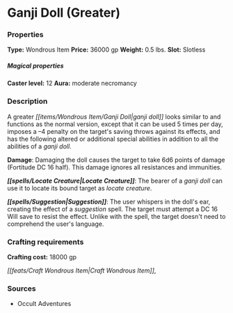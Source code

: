 ﻿---
Title: "Ganji Doll (Greater)"
Type: "Wondrous Item"
Price: "36000 gp"
Weight: "0.5 lbs."
Slot: "Slotless"
Caster level: "12"
Aura: "moderate necromancy"
Description: |
  "A _greater ganji doll_ looks similar to and functions as the normal version, except that it can be used 5 times per day, imposes a –4 penalty on the target's saving throws against its effects, and has the following altered or additional special abilities in addition to all the abilities of a _ganji doll_.
  **Damage**: Damaging the doll causes the target to take 6d6 points of damage (Fortitude DC 16 half). This damage ignores all resistances and immunities.
  **Locate Creature**: The bearer of a ganji doll can use it to locate its bound target as _locate creature_.
  **Suggestion**: The user whispers in the doll's ear, creating the effect of a _suggestion_ spell. The target must attempt a DC 16 Will save to resist the effect. Unlike with the spell, the target doesn't need to comprehend the user's language."
Crafting cost: "18000 gp"
Sources: "['Occult Adventures']"
---

# Ganji Doll (Greater)

### Properties

**Type:** Wondrous Item **Price:** 36000 gp **Weight:** 0.5 lbs. **Slot:** Slotless

##### Magical properties

**Caster level:** 12 **Aura:** moderate necromancy

### Description

A greater _[[items/Wondrous Item/Ganji Doll|ganji doll]]_ looks similar to and functions as the normal version, except that it can be used 5 times per day, imposes a –4 penalty on the target's saving throws against its effects, and has the following altered or additional special abilities in addition to all the abilities of a _ganji doll_.

**Damage**: Damaging the doll causes the target to take 6d6 points of damage (Fortitude DC 16 half). This damage ignores all resistances and immunities.

**_[[spells/Locate Creature|Locate Creature]]_**: The bearer of a _ganji doll_ can use it to locate its bound target as _locate creature_.

**_[[spells/Suggestion|Suggestion]]_**: The user whispers in the doll's ear, creating the effect of a _suggestion_ spell. The target must attempt a DC 16 Will save to resist the effect. Unlike with the spell, the target doesn't need to comprehend the user's language.

### Crafting requirements

**Crafting cost:** 18000 gp

_[[feats/Craft Wondrous Item|Craft Wondrous Item]]_,

### Sources

* Occult Adventures